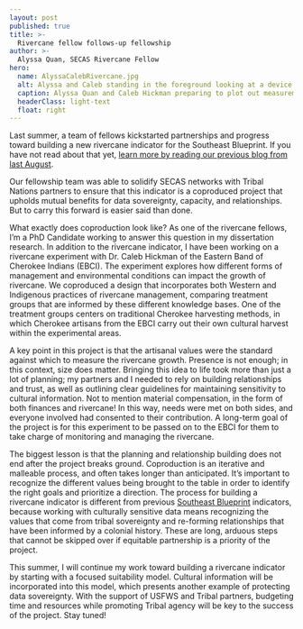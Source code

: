 ```yaml
---
layout: post
published: true
title: >-
  Rivercane fellow follows-up fellowship
author: >-
  Alyssa Quan, SECAS Rivercane Fellow
hero:
  name: AlyssaCalebRivercane.jpg
  alt: Alyssa and Caleb standing in the foreground looking at a device with a canebrake and forest in the background.
  caption: Alyssa Quan and Caleb Hickman preparing to plot out measurements in the canebrake behind them.
  headerClass: light-text
  float: right
---
```


Last summer, a team of fellows kickstarted partnerships and progress toward building a new rivercane indicator for the Southeast Blueprint. If you have not read about that yet, [learn more by reading our previous blog from last August](https://secassoutheast.org/2023/08/30/Integrating-rivercane-as-Indigenous-Traditional-Ecological-Knowledge-into-the-Southeast-Conservation-Blueprint.html).

Our fellowship team was able to solidify SECAS networks with Tribal Nations partners to ensure that this indicator is a coproduced project that upholds mutual benefits for data sovereignty, capacity, and relationships. But to carry this forward is easier said than done.<!--more-->

What exactly does coproduction look like? As one of the rivercane fellows, I’m a PhD Candidate working to answer this question in my dissertation research. In addition to the rivercane indicator, I have been working on a rivercane experiment with Dr. Caleb Hickman of the Eastern Band of Cherokee Indians (EBCI). The experiment explores how different forms of management and environmental conditions can impact the growth of rivercane. We coproduced a design that incorporates both Western and Indigenous practices of rivercane management, comparing treatment groups that are informed by these different knowledge bases. One of the treatment groups centers on traditional Cherokee harvesting methods, in which Cherokee artisans from the EBCI carry out their own cultural harvest within the experimental areas.

A key point in this project is that the artisanal values were the standard against which to measure the rivercane growth. Presence is not enough; in this context, size does matter. Bringing this idea to life took more than just a lot of planning; my partners and I needed to rely on building relationships and trust, as well as outlining clear guidelines for maintaining sensitivity to cultural information. Not to mention material compensation, in the form of both finances and rivercane! In this way, needs were met on both sides, and everyone involved had consented to their contribution. A long-term goal of the project is for this experiment to be passed on to the EBCI for them to take charge of monitoring and managing the rivercane.

The biggest lesson is that the planning and relationship building does not end after the project breaks ground. Coproduction is an iterative and malleable process, and often takes longer than anticipated. It’s important to recognize the different values being brought to the table in order to identify the right goals and prioritize a direction. The process for building a rivercane indicator is different from previous [Southeast Blueprint](https://secassoutheast.org/blueprint) indicators, because working with culturally sensitive data means recognizing the values that come from tribal sovereignty and re-forming relationships that have been informed by a colonial history. These are long, arduous steps that cannot be skipped over if equitable partnership is a priority of the project.

This summer, I will continue my work toward building a rivercane indicator by starting with a focused suitability model. Cultural information will be incorporated into this model, which presents another example of protecting data sovereignty. With the support of USFWS and Tribal partners, budgeting time and resources while promoting Tribal agency will be key to the success of the project. Stay tuned!
